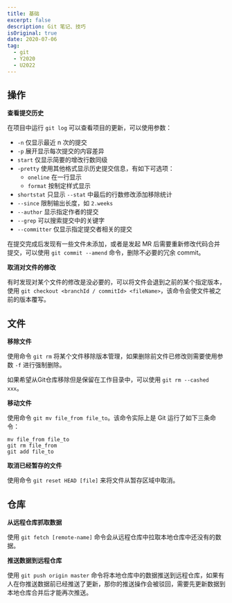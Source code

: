 ```yaml
---
title: 基础
excerpt: false
description: Git 笔记、技巧
isOriginal: true
date: 2020-07-06
tag: 
  - git
  - Y2020
  - U2022
---
```


## 操作

**查看提交历史**

在项目中运行 `git log` 可以查看项目的更新，可以使用参数：

- `-n` 仅显示最近 n 次的提交
- `-p` 展开显示每次提交的内容差异
- `start` 仅显示简要的增改行数同级
- `-pretty` 使用其他格式显示历史提交信息，有如下可选项：
  - `oneline` 在一行显示
  - `format` 按制定样式显示
- `shortstat` 只显示 `--stat` 中最后的行数修改添加移除统计
- `--since` 限制输出长度，如 `2.weeks`
- `--author` 显示指定作者的提交
- `--grep` 可以搜索提交中的关键字
- `--committer` 仅显示指定提交者相关的提交

在提交完成后发现有一些文件未添加，或者是发起 MR 后需要重新修改代码合并提交，可以使用 `git commit --amend` 命令，删除不必要的冗余 commit。

**取消对文件的修改**

有时发现对某个文件的修改是没必要的，可以将文件会退到之前的某个指定版本，使用 `git checkout <branchId / commitId> <fileName>`，该命令会使文件被之前的版本覆写。

## 文件

**移除文件**

使用命令 `git rm` 将某个文件移除版本管理，如果删除前文件已修改则需要使用参数 `-f` 进行强制删除。

如果希望从Git仓库移除但是保留在工作目录中，可以使用 `git rm --cashed xxx`。

**移动文件**

使用命令 `git mv file_from file_to`。该命令实际上是 Git 运行了如下三条命令：

```shell
mv file_from file_to
git rm file_from
git add file_to
```

**取消已经暂存的文件**

使用命令 `git reset HEAD [file]` 来将文件从暂存区域中取消。

## 仓库

**从远程仓库抓取数据**

使用 `git fetch [remote-name]` 命令会从远程仓库中拉取本地仓库中还没有的数据。

**推送数据到远程仓库**

使用 `git push origin master` 命令将本地仓库中的数据推送到远程仓库，如果有人在你推送数据前已经推送了更新，那你的推送操作会被驳回，需要先更新数据到本地仓库合并后才能再次推送。
